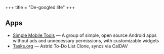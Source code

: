 +++
title = "De-googled life"
+++


## Apps

-   [Simple Mobile Tools](https://www.simplemobiletools.com/) — A group of simple, open source Android apps without ads and unnecessary permissions, with customizable widgets
-   [Tasks.org](https://tasks.org/) — Astrid To-Do List Clone, syncs via CalDAV


